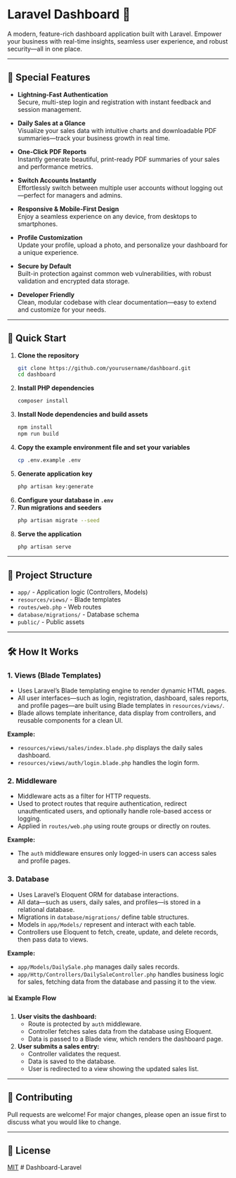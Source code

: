 # Laravel Dashboard 🚀

A modern, feature-rich dashboard application built with Laravel.
Empower your business with real-time insights, seamless user experience, and robust security—all in one place.

---

## 🌟 Special Features

- **Lightning-Fast Authentication**  
  Secure, multi-step login and registration with instant feedback and session management.

- **Daily Sales at a Glance**  
  Visualize your sales data with intuitive charts and downloadable PDF summaries—track your business growth in real time.

- **One-Click PDF Reports**  
  Instantly generate beautiful, print-ready PDF summaries of your sales and performance metrics.

- **Switch Accounts Instantly**  
  Effortlessly switch between multiple user accounts without logging out—perfect for managers and admins.

- **Responsive & Mobile-First Design**  
  Enjoy a seamless experience on any device, from desktops to smartphones.

- **Profile Customization**  
  Update your profile, upload a photo, and personalize your dashboard for a unique experience.

- **Secure by Default**  
  Built-in protection against common web vulnerabilities, with robust validation and encrypted data storage.

- **Developer Friendly**  
  Clean, modular codebase with clear documentation—easy to extend and customize for your needs.

---

## 🚀 Quick Start

1. **Clone the repository**
   ```bash
   git clone https://github.com/yourusername/dashboard.git
   cd dashboard
   ```
2. **Install PHP dependencies**
   ```bash
   composer install
   ```
3. **Install Node dependencies and build assets**
   ```bash
   npm install
   npm run build
   ```
4. **Copy the example environment file and set your variables**
   ```bash
   cp .env.example .env
   ```
5. **Generate application key**
   ```bash
   php artisan key:generate
   ```
6. **Configure your database in `.env`**
7. **Run migrations and seeders**
   ```bash
   php artisan migrate --seed
   ```
8. **Serve the application**
   ```bash
   php artisan serve
   ```

---

## 📂 Project Structure

- `app/` - Application logic (Controllers, Models)
- `resources/views/` - Blade templates
- `routes/web.php` - Web routes
- `database/migrations/` - Database schema
- `public/` - Public assets

---

## 🛠️ How It Works

### 1. Views (Blade Templates)
- Uses Laravel’s Blade templating engine to render dynamic HTML pages.
- All user interfaces—such as login, registration, dashboard, sales reports, and profile pages—are built using Blade templates in `resources/views/`.
- Blade allows template inheritance, data display from controllers, and reusable components for a clean UI.

**Example:**
- `resources/views/sales/index.blade.php` displays the daily sales dashboard.
- `resources/views/auth/login.blade.php` handles the login form.

### 2. Middleware
- Middleware acts as a filter for HTTP requests.
- Used to protect routes that require authentication, redirect unauthenticated users, and optionally handle role-based access or logging.
- Applied in `routes/web.php` using route groups or directly on routes.

**Example:**
- The `auth` middleware ensures only logged-in users can access sales and profile pages.

### 3. Database
- Uses Laravel’s Eloquent ORM for database interactions.
- All data—such as users, daily sales, and profiles—is stored in a relational database.
- Migrations in `database/migrations/` define table structures.
- Models in `app/Models/` represent and interact with each table.
- Controllers use Eloquent to fetch, create, update, and delete records, then pass data to views.

**Example:**
- `app/Models/DailySale.php` manages daily sales records.
- `app/Http/Controllers/DailySaleController.php` handles business logic for sales, fetching data from the database and passing it to the view.

#### 📊 Example Flow
1. **User visits the dashboard:**
   - Route is protected by `auth` middleware.
   - Controller fetches sales data from the database using Eloquent.
   - Data is passed to a Blade view, which renders the dashboard page.
2. **User submits a sales entry:**
   - Controller validates the request.
   - Data is saved to the database.
   - User is redirected to a view showing the updated sales list.

---

## 🤝 Contributing

Pull requests are welcome! For major changes, please open an issue first to discuss what you would like to change.

---

## 📝 License

[MIT](LICENSE)
#   D a s h b o a r d - L a r a v e l  
 